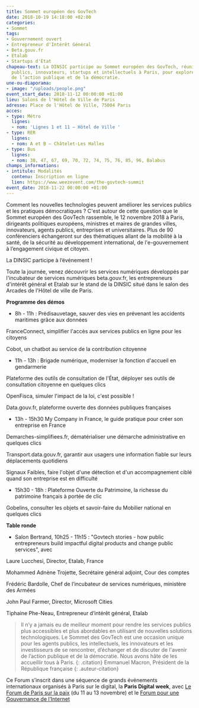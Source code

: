 ```yaml
---
title: Sommet européen des GovTech
date: 2018-10-19 14:18:00 +02:00
categories:
- Sommet
tags:
- Gouvernement ouvert
- Entrepreneur d'Intérêt Général
- Beta.gouv.fr
- Etalab
- Startups d'Etat
chapeau-text: La DINSIC participe au Sommet européen des GovTech, réunissant décideurs
  publics, innovateurs, startups et intellectuels à Paris, pour explorer le futur
  de l’action publique et de la démocratie.
une-ou-diaporama:
- image: "/uploads/people.png"
event_start_date: 2018-11-12 00:00:00 +01:00
lieu: Salons de l'Hôtel de Ville de Paris
adresse: Place de l'Hôtel de Ville, 75004 Paris
acces:
- type: Métro
  lignes:
  - nom: 'Lignes 1 et 11 – Hôtel de Ville '
- type: RER
  lignes:
  - nom: A et B – Châtelet-Les Halles
- type: Bus
  lignes:
  - nom: 38, 47, 67, 69, 70, 72, 74, 75, 76, 85, 96, Balabus
champs_informations:
- intitule: Modalités
  contenu: Inscription en ligne
  lien: https://www.weezevent.com/the-govtech-summit
event_date: 2018-11-22 00:00:00 +01:00
---
```


Comment les nouvelles technologies peuvent améliorer les services publics et les pratiques démocratiques ? C'est autour de cette question que le Sommet européen des GovTech rassemble, le 12 novembre 2018 à Paris, dirigeants politiques européens, ministres et maires de grandes villes, innovateurs, agents publics, entreprises et universitaires. Plus de 90 conférenciers échangeront sur des thématiques allant de la mobilité à la santé, de la sécurité au développement international, de l'e-gouvernement à l’engagement civique et citoyen.

La DINSIC participe à l’événement !

Toute la journée, venez découvrir les services numériques développés par l'incubateur de services numériques beta.gouv.fr, les entrepreneurs d'intérêt général et Etalab sur le stand de la DINSIC situé dans le salon des Arcades de l'Hôtel de ville de Paris.

**Programme des démos**

* 8h - 11h :
Prédisauvetage, sauver des vies en prévenant les accidents maritimes grâce aux données

FranceConnect, simplifier l'accès aux services publics en ligne pour les citoyens

Cobot, un chatbot au service de la contribution citoyenne

* 11h - 13h :
Brigade numérique, moderniser la fonction d'accueil en gendarmerie

Plateforme des outils de consultation de l'État, déployer ses outils de consultation citoyenne en quelques clics

OpenFisca, simuler l'impact de la loi, c'est possible !

Data.gouv.fr, plateforme ouverte des données publiques françaises

* 13h - 15h30
My Company in France, le guide pratique pour créer son entreprise en France

Demarches-simplifiees.fr, dématérialiser une démarche administrative en quelques clics

Transport.data.gouv.fr, garantir aux usagers une information fiable sur leurs déplacements quotidiens

Signaux Faibles, faire l'objet d'une détection et d'un accompagnement ciblé quand son entreprise est en difficulté

* 15h30 - 18h : 
Plateforme Ouverte du Patrimoine, la richesse du patrimoine français à portée de clic

Gobelins, consulter les objets et savoir-faire du Mobilier national en quelques clics

**Table ronde**
* Salon Bertrand, 10h25 - 11h15 : "Govtech stories - how public entrepreneurs build impactful digital products and change public services", avec 

Laure Lucchesi, Director, Etalab, France 

Mohammed Adnène Trojette, Secrétaire général adjoint, Cour des comptes

Frédéric Bardolle, Chef de l’incubateur de services numériques, ministère des Armées

John Paul Farmer, Director, Microsoft Cities

Tiphaine Phe-Neau, Entrepreneur d’intérêt général, Etalab


> Il n’y a jamais eu de meilleur moment pour rendre les services publics plus accessibles et plus abordables en utilisant de nouvelles solutions technologiques. Le Sommet des GovTech est une occasion unique pour les agents publics, les intellectuels, les innovateurs et les investisseurs de se rencontrer, d’échanger et de discuter de l'avenir de l’action publique et de la démocratie. Nous avons hâte de les accueillir tous à Paris.
> {: .citation}
> Emmanuel Macron, Président de la République française
> {: .auteur-citation}

Ce Forum s’inscrit dans une séquence de grands événements internationaux organisés à Paris sur le digital, la **Paris Digital week**, avec [Le Forum de Paris sur la paix](/agenda/paris-digital-week/) (du 11 au 13 novembre) et le [Forum pour une Gouvernance de l’Internet](/agenda/forum-sur-la-gouvernance-de-linternet-pour-un-internet-de-la-confiance/)